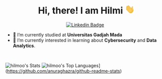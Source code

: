 <h1 align="center">Hi, there! I am Hilmi <img src="https://github.com/hilmoo/hilmoo/blob/main/asset/Hi.gif" width="30px"></h1>

<div align="center">

[![Linkedin Badge](https://img.shields.io/badge/-LinkedIn-0A66C2?style=for-the-badge&logo=linkedin&logoColor=white)](https://www.linkedin.com/in/hilmi05/) &nbsp;

</div>

- 🏫 I’m currently studied at **Universitas Gadjah Mada**
- 🌱 I’m currently interested in learning about **Cybersecurity** and **Data Analytics**.


<br>

![hilmoo's Stats](https://github-readme-stats.vercel.app/api?username=hilmoo&theme=vision-friendly-dark&show_icons=true&hide_border=false&count_private=false)
![hilmoo's Top Languages](https://github-readme-stats.vercel.app/api/top-langs/?username=dexprexxtion&layout=compact&theme=tokyonight&langs_count=8)](https://github.com/anuraghazra/github-readme-stats)
